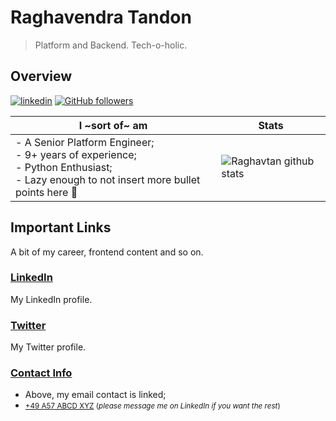 # Raghavendra Tandon

> Platform and Backend. Tech-o-holic.

## Overview

[![linkedin](https://img.shields.io/badge/-linkedin-171717?style=flat-square&logo=Linkedin&logoColor=white&link=https://www.linkedin.com/in/guicheffer/)](https://www.linkedin.com/in/raghavendratandon/)
[![GitHub followers](https://img.shields.io/github/followers/raghavtan.svg?style=social&label=follow&maxAge=2592000)](https://github.com/raghavtan?tab=followers)

| **I ~sort of~ am** 	| Stats 	|
|-	|-	|
| - A Senior Platform Engineer;<br>- 9+ years of experience;<br>- Python Enthusiast;<br>- Lazy enough to not insert more bullet points here 🤭| ![Raghavtan github stats](https://github-readme-stats.vercel.app/api?username=raghavtan&count_private=true&show_icons=true&title_color=c9d1d9&icon_color=58a6ff&text_color=c9d1d9&bg_color=0d1117&hide=issues,contribs,rank&hide_border=true) 	|

## Important Links

A bit of my career, frontend content and so on.

### [LinkedIn](https://www.linkedin.com/in/raghavendratandon/)

My LinkedIn profile.

### [Twitter](https://twitter.com/_raghav___)

My Twitter profile.

### [Contact Info](mailto:raghavtan@gmail.com)

- Above, my email contact is linked;
- <small>[+49 A57 ABCD XYZ](tel:+49AA77BBB7XXX) (_please message me on LinkedIn if you want the rest_)</small>
